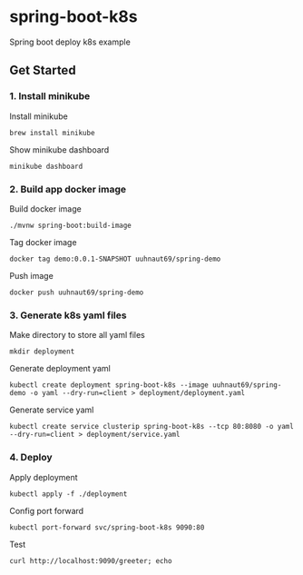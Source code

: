 # spring-boot-k8s
Spring boot deploy k8s example

## Get Started

### 1. Install minikube

Install minikube
```shell
brew install minikube
```

Show minikube dashboard
```shell
minikube dashboard
```
### 2. Build app docker image
Build docker image
```shell
./mvnw spring-boot:build-image
```
Tag docker image
```shell
docker tag demo:0.0.1-SNAPSHOT uuhnaut69/spring-demo
```
Push image
```shell
docker push uuhnaut69/spring-demo
```

### 3. Generate k8s yaml files
Make directory to store all yaml files
```shell
mkdir deployment
```
Generate deployment yaml
```shell
kubectl create deployment spring-boot-k8s --image uuhnaut69/spring-demo -o yaml --dry-run=client > deployment/deployment.yaml
```
Generate service yaml
```shell
kubectl create service clusterip spring-boot-k8s --tcp 80:8080 -o yaml --dry-run=client > deployment/service.yaml
```

### 4. Deploy
Apply deployment
```shell
kubectl apply -f ./deployment
```
Config port forward
```shell
kubectl port-forward svc/spring-boot-k8s 9090:80
```
Test
```shell
curl http://localhost:9090/greeter; echo
```